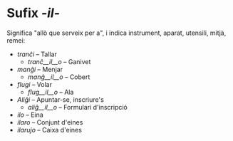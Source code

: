 # Sufix *-il-*

Significa "allò que serveix per a", i indica instrument, aparat, utensili, mitjà, remei:

- *tranĉi* – Tallar
	- *tranĉ__il__o* – Ganivet
- *manĝi* – Menjar
	- *manĝ__il__o* – Cobert
- *flugi* – Volar
	- *flug__il__o* – Ala
- *Aliĝi* – Apuntar-se, inscriure's
	- *aliĝ__il__o* – Formulari d'inscripció
- *ilo* – Eina
- *ilaro* – Conjunt d'eines
- *ilarujo* – Caixa d'eines
